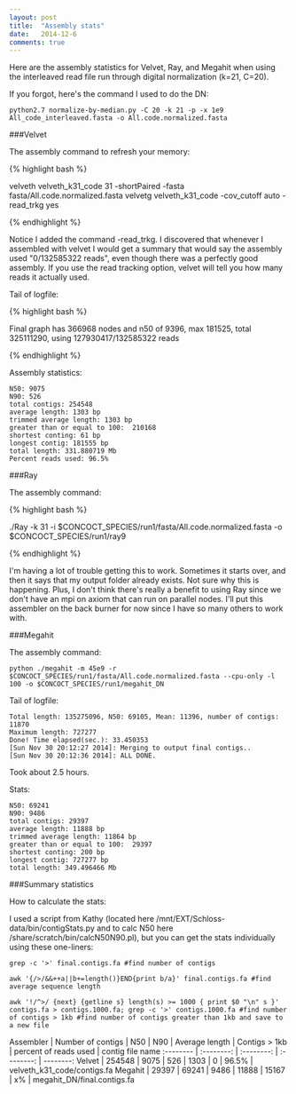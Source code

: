 ```yaml
---
layout: post
title:  "Assembly stats"
date:   2014-12-6
comments: true
---
```


Here are the assembly statistics for Velvet, Ray, and Megahit when using the interleaved read file run through digital normalization (k=21, C=20).

If you forgot, here's the command I used to do the DN:

~~~~
python2.7 normalize-by-median.py -C 20 -k 21 -p -x 1e9 All_code_interleaved.fasta -o All.code.normalized.fasta
~~~~

###Velvet

The assembly command to refresh your memory:

{% highlight bash %}

velveth velveth_k31_code 31 -shortPaired -fasta fasta/All.code.normalized.fasta
velvetg velveth_k31_code -cov_cutoff auto -read_trkg yes

{% endhighlight %}

Notice I added the command -read_trkg. I discovered that whenever I assembled with velvet I would get a summary that would say the assembly used "0/132585322 reads", even though there was a perfectly good assembly. If you use the read tracking option, velvet will tell you how many reads it actually used. 


Tail of logfile:

{% highlight bash %}

Final graph has 366968 nodes and n50 of 9396, max 181525, total 325111290, using
 127930417/132585322 reads
 
{% endhighlight %}

Assembly statistics:

~~~~
N50: 9075
N90: 526
total contigs: 254548
average length: 1303 bp
trimmed average length: 1303 bp
greater than or equal to 100:  210168
shortest conting: 61 bp
longest contig: 181555 bp
total length: 331.880719 Mb
Percent reads used: 96.5%
~~~~

###Ray

The assembly command:

{% highlight bash %}

./Ray -k 31 -i $CONCOCT_SPECIES/run1/fasta/All.code.normalized.fasta -o $CONCOCT_SPECIES/run1/ray9

{% endhighlight %}

I'm having a lot of trouble getting this to work. Sometimes it starts over, and then it says that my output folder already exists. Not sure why this is happening. Plus, I don't think there's really a benefit to using Ray since we don't have an mpi on axiom that can run on parallel nodes. I'll put this assembler on the back burner for now since I have so many others to work with.

###Megahit

The assembly command:

~~~~
python ./megahit -m 45e9 -r $CONCOCT_SPECIES/run1/fasta/All.code.normalized.fasta --cpu-only -l 100 -o $CONCOCT_SPECIES/run1/megahit_DN
~~~~

Tail of logfile:

~~~~
Total length: 135275096, N50: 69105, Mean: 11396, number of contigs: 11870
Maximum length: 727277
Done! Time elapsed(sec.): 33.450353
[Sun Nov 30 20:12:27 2014]: Merging to output final contigs..
[Sun Nov 30 20:12:36 2014]: ALL DONE.
~~~~

Took about 2.5 hours.

Stats:

~~~~
N50: 69241
N90: 9486
total contigs: 29397
average length: 11888 bp
trimmed average length: 11864 bp
greater than or equal to 100:  29397
shortest conting: 200 bp
longest contig: 727277 bp
total length: 349.496466 Mb
~~~~


###Summary statistics 

How to calculate the stats:

I used a script from Kathy (located here /mnt/EXT/Schloss-data/bin/contigStats.py and to calc N50 here /share/scratch/bin/calcN50N90.pl), but you can get the stats individually using these one-liners:

~~~~
grep -c '>' final.contigs.fa #find number of contigs

awk '{/>/&&++a||b+=length()}END{print b/a}' final.contigs.fa #find average sequence length

awk '!/^>/ {next} {getline s} length(s) >= 1000 { print $0 "\n" s }' contigs.fa > contigs.1000.fa; grep -c '>' contigs.1000.fa #find number of contigs > 1kb #find number of contigs greater than 1kb and save to a new file

~~~~



Assembler | Number of contigs | N50 | N90 | Average length | Contigs > 1kb | percent of reads used | contig file name
:-------- | :--------: | :--------: | :--------: | --------:
Velvet | 254548 | 9075 | 526 | 1303 | 0 | 96.5% | velveth_k31_code/contigs.fa
Megahit | 29397 | 69241 | 9486 | 11888 | 15167 | x% | megahit_DN/final.contigs.fa




